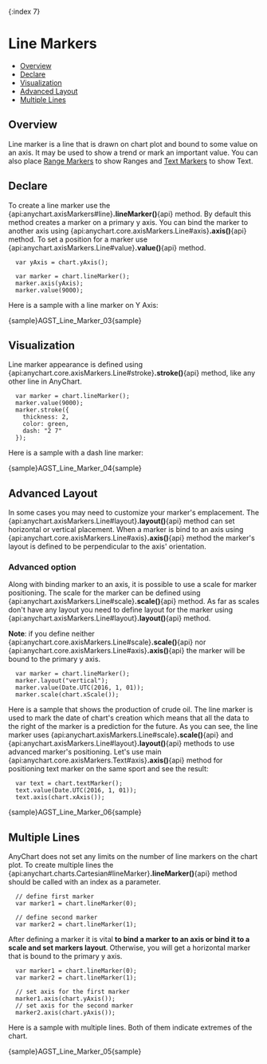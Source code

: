 {:index 7}
# Line Markers

* [Overview](#overview)
* [Declare](#declare)
* [Visualization](#visualization)
* [Advanced Layout](#advanced_layout)
* [Multiple Lines](#multiple_lines)

## Overview

Line marker is a line that is drawn on chart plot and bound to some value on an axis. It may be used to show a trend or mark an important value. You can also place [Range Markers](../Axes_and_Grids/Range_Markers) to show Ranges and [Text Markers](../Axes_and_Grids/Text_Markers) to show Text.

## Declare

To create a line marker use the {api:anychart.axisMarkers#line}**.lineMarker()**{api} method. By default this method creates a marker on a primary y axis. You can bind the marker to another axis using {api:anychart.core.axisMarkers.Line#axis}**.axis()**{api} method. To set a position for a marker use {api:anychart.axisMarkers.Line#value}**.value()**{api} method.

```
  var yAxis = chart.yAxis();
  
  var marker = chart.lineMarker();
  marker.axis(yAxis);
  marker.value(9000);
```

Here is a sample with a line marker on Y Axis:

{sample}AGST\_Line\_Marker\_03{sample}

## Visualization

Line marker appearance is defined using {api:anychart.core.axisMarkers.Line#stroke}**.stroke()**{api} method, like any other line in AnyChart.

```
  var marker = chart.lineMarker();
  marker.value(9000);
  marker.stroke({
    thickness: 2,
    color: green,
    dash: "2 7"
  });
```

Here is a sample with a dash line marker:

{sample}AGST\_Line\_Marker\_04{sample}

## Advanced Layout

In some cases you may need to customize your marker's emplacement. The {api:anychart.axisMarkers.Line#layout}**.layout()**{api} method can set horizontal or vertical placement. When a marker is bind to an axis using {api:anychart.core.axisMarkers.Line#axis}**.axis()**{api} method the marker's layout is defined to be perpendicular to the axis' orientation.

### Advanced option

Along with binding marker to an axis, it is possible to use a scale for marker positioning. The scale for the marker can be defined using {api:anychart.axisMarkers.Line#scale}**.scale()**{api} method. As far as scales don't have any layout you need to define layout for the marker using {api:anychart.axisMarkers.Line#layout}**.layout()**{api} method.  
  
**Note**: if you define neither {api:anychart.core.axisMarkers.Line#scale}**.scale()**{api} nor {api:anychart.core.axisMarkers.Line#axis}**.axis()**{api} the marker will be bound to the primary y axis.

```
  var marker = chart.lineMarker();
  marker.layout("vertical");
  marker.value(Date.UTC(2016, 1, 01));
  marker.scale(chart.xScale());
```

Here is a sample that shows the production of crude oil. The line marker is used to mark the date of chart's creation which means that all the data to the right of the marker is a prediction for the future. As you can see, the line marker uses {api:anychart.axisMarkers.Line#scale}**.scale()**{api} and {api:anychart.axisMarkers.Line#layout}**.layout()**{api} methods to use advanced marker's positioning. Let's use main {api:anychart.core.axisMarkers.Text#axis}**.axis()**{api} method for positioning text marker on the same sport and see the result:

```
  var text = chart.textMarker();
  text.value(Date.UTC(2016, 1, 01));
  text.axis(chart.xAxis());
```

{sample}AGST\_Line\_Marker\_06{sample}

## Multiple Lines

AnyChart does not set any limits on the number of line markers on the chart plot. To create multiple lines the 
{api:anychart.charts.Cartesian#lineMarker}**.lineMarker()**{api} method should be called with an index as a parameter. 

```
  // define first marker
  var marker1 = chart.lineMarker(0);
  
  // define second marker
  var marker2 = chart.lineMarker(1);
```

After defining a marker it is vital **to bind a marker to an axis or bind it to a scale and set markers layout**. Otherwise, you will get a horizontal marker that is bound to the primary y axis.
  
```
  var marker1 = chart.lineMarker(0);
  var marker2 = chart.lineMarker(1);
  
  // set axis for the first marker
  marker1.axis(chart.yAxis());
  // set axis for the second marker
  marker2.axis(chart.yAxis());
```

Here is a sample with multiple lines. Both of them indicate extremes of the chart.

{sample}AGST\_Line\_Marker\_05{sample}
